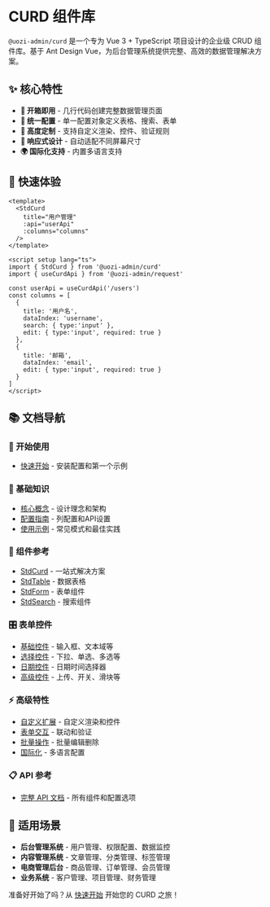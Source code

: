 # CURD 组件库

`@uozi-admin/curd` 是一个专为 Vue 3 + TypeScript 项目设计的企业级 CRUD 组件库。基于 Ant Design Vue，为后台管理系统提供完整、高效的数据管理解决方案。

## ✨ 核心特性

- **🚀 开箱即用** - 几行代码创建完整数据管理页面
- **🎯 统一配置** - 单一配置对象定义表格、搜索、表单
- **🔧 高度定制** - 支持自定义渲染、控件、验证规则
- **📱 响应式设计** - 自动适配不同屏幕尺寸
- **🌍 国际化支持** - 内置多语言支持

## 🚀 快速体验

```vue
<template>
  <StdCurd
    title="用户管理"
    :api="userApi"
    :columns="columns"
  />
</template>

<script setup lang="ts">
import { StdCurd } from '@uozi-admin/curd'
import { useCurdApi } from '@uozi-admin/request'

const userApi = useCurdApi('/users')
const columns = [
  {
    title: '用户名',
    dataIndex: 'username',
    search: { type:'input' },
    edit: { type:'input', required: true }
  },
  {
    title: '邮箱', 
    dataIndex: 'email',
    edit: { type:'input', required: true }
  }
]
</script>
```

## 📚 文档导航

### 🔰 开始使用
- [快速开始](./getting-started) - 安装配置和第一个示例

### 📖 基础知识
- [核心概念](./fundamentals/concepts) - 设计理念和架构
- [配置指南](./fundamentals/configuration) - 列配置和API设置
- [使用示例](./fundamentals/examples) - 常见模式和最佳实践

### 🧩 组件参考
- [StdCurd](./components/std-curd) - 一站式解决方案
- [StdTable](./components/std-table) - 数据表格
- [StdForm](./components/std-form) - 表单组件
- [StdSearch](./components/std-search) - 搜索组件

### 🎛️ 表单控件
- [基础控件](./form-controls/basic-controls) - 输入框、文本域等
- [选择控件](./form-controls/selection-controls) - 下拉、单选、多选等
- [日期控件](./form-controls/date-controls) - 日期时间选择器
- [高级控件](./form-controls/advanced-controls) - 上传、开关、滑块等

### ⚡ 高级特性
- [自定义扩展](./advanced/customization) - 自定义渲染和控件
- [表单交互](./advanced/form-interactions) - 联动和验证
- [批量操作](./advanced/batch-operations) - 批量编辑删除
- [国际化](./advanced/internationalization) - 多语言配置

### 📋 API 参考
- [完整 API 文档](./api-reference) - 所有组件和配置选项

## 🎯 适用场景

- **后台管理系统** - 用户管理、权限配置、数据监控
- **内容管理系统** - 文章管理、分类管理、标签管理  
- **电商管理后台** - 商品管理、订单管理、会员管理
- **业务系统** - 客户管理、项目管理、财务管理

准备好开始了吗？从 [快速开始](./getting-started) 开始您的 CURD 之旅！